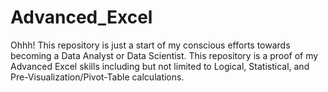 # Advanced_Excel
Ohhh! This repository is just a start of my conscious efforts towards becoming a Data Analyst or Data Scientist.  This repository is a proof of my Advanced Excel skills including but not limited to Logical, Statistical, and Pre-Visualization/Pivot-Table calculations.
